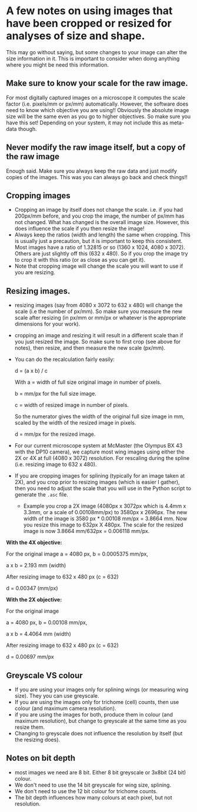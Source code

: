 # A few notes on using images that have been cropped or resized for analyses of size and shape.

This may go without saying, but some changes to your image can alter the size information in it. This is important to consider when doing anything where you might be need this information.

## Make sure to know your scale for the raw image.
For most digitally captured images on a microscope it computes the scale factor (i.e. pixels/mm or px/mm) automatically. However, the software does need to know which objective you are using!! Obviously the absolute image size will be the same even as you go to higher objectives. So make sure you have this set! Depending on your system, it may not include this as meta-data though. 

## **Never modify the raw image itself, but a copy of the raw image**
Enough said. Make sure you always keep the raw data and just modify copies of the images. This was you can always go back and check things!!

## Cropping images
- Cropping an image by itself does not change the scale. i.e. if you had 200px/mm before, and you crop the image, the number of px/mm has not changed. What has changed is the overall image size. However, this does influence the scale if you then resize the image!
- Always keep the ratios (width and length) the same when cropping. This is usually just a precaution, but it is important to keep this consistent. Most images have a ratio of 1.32815 or so (1360 x 1024, 4080 x 3072). Others are just slightly off this (632 x 480). So if you crop the image try to crop it with this ratio (or as close as you can get it).
- Note that cropping image will change the scale you will want to use if you are resizing.

## Resizing images.
- resizing images (say from 4080 x 3072 to 632 x 480) will change the scale (i.e the number of px/mm). So make sure you measure the new scale after resizing (in px/mm or mm/px or whatever is the appropriate dimensions for your work). 
- cropping an image and resizing it will result in a different scale than if you just resized the image. So make sure to first crop (see above for notes), then resize, and then measure the new scale (px/mm). 
- You can do the recalculation fairly easily:

  d = (a x b) / c
  
  With
  a = width of full size original image in number of pixels.
  
  b = mm/px for the full size image.
  
  c = width of resized image in number of pixels.
  
  So the numerator gives the width of the original full size image in mm, scaled by the width of the resized image in pixels.
  
  d = mm/px for the resized image.
  
- For our current microscope system at McMaster (the Olympus BX 43 with the DP10 camera), we capture most wing images using either the 2X or 4X at full (4080 x 3072) resolution. For rescaling during the spline (i.e. resizing image to 632 x 480).

- If you are cropping images for splining (typically for an image taken at 2X), and you crop prior to resizing images (which is easier I gather), then you need to adjust the scale that you will use in the Python script to generate the `.asc` file. 
    - Example you crop a 2X image (4080px x 3072px which is 4.4mm x 3.3mm, or a scale of 0.00108mm/px) to 3580px x 2696px. The new width of the image is 3580 px * 0.00108 mm/px = 3.8664 mm. Now you resize this image to 632px X 480px. The scale for the resized image is now 3.8664 mm/632px = 0.006118 mm/px.

 **With the 4X objective:**
 
 For the original image
 a = 4080 px, b = 0.0005375 mm/px,
 
 a x b = 2.193 mm (width)

After resizing image to 632 x 480 px (c = 632)

d =  0.00347 (mm/px)

**With the 2X objective:**

 For the original image
 
 a = 4080 px, b = 0.00108 mm/px,
 
 a x b = 4.4064 mm (width)

After resizing image to 632 x 480 px (c = 632)

d =  0.00697 mm/px

## Greyscale VS colour
- If you are using your images only for splining wings (or measuring wing size). They you can use greyscale.
- If you are using the images only for trichome (cell) counts, then use colour (and maximum camera resolution). 
- if you are using the images for both, produce them in colour (and maximum resolution), but change to greyscale at the same time as you resize them.
- Changing to greyscale does not influence the resolution by itself (but the resizing does).

## Notes on bit depth
- most images we need are 8 bit. Either 8 bit greyscale or 3x8bit (24 bit) colour.
- We don't need to use the 14 bit greyscale for wing size, splining. 
- We don't need to use the 12 bit colour for trichome counts.
- The bit depth influences how many colours at each pixel, but not resolution.
